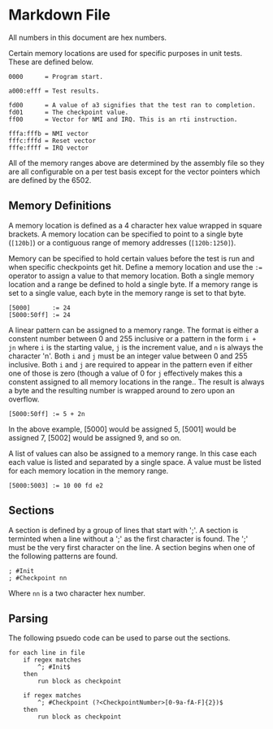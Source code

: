 ﻿# Markdown File

All numbers in this document are hex numbers.

Certain memory locations are used for specific purposes in unit tests. These are defined below.

```
0000      = Program start.

a000:efff = Test results.

fd00      = A value of a3 signifies that the test ran to completion.
fd01      = The checkpoint value.
ff00      = Vector for NMI and IRQ. This is an rti instruction.

fffa:fffb = NMI vector
fffc:fffd = Reset vector
fffe:ffff = IRQ vector
```

All of the memory ranges above are determined by the assembly file so they are all configurable on a per test basis
except for the vector pointers which are defined by the 6502.

## Memory Definitions

A memory location is defined as a 4 character hex value wrapped in square brackets. A memory location can be specified
to point to a single byte (`[120b]`) or a contiguous range of memory addresses (`[120b:1250]`).

Memory can be specified to hold certain values before the test is run and when specific checkpoints get hit. Define a
memory location and use the `:=` operator to assign a value to that memory location. Both a single memory location and
a range be defined to hold a single byte. If a memory range is set to a single value, each byte in the memory range is
set to that byte.

```
[5000]      := 24
[5000:50ff] := 24
```

A linear pattern can be assigned to a memory range. The format is either a constent number between 0 and 255 inclusive
or a pattern in the form `i + jn` where `i` is the starting value, `j` is the increment value, and `n` is always the
character 'n'. Both `i` and `j` must be an integer value between 0 and 255 inclusive. Both `i` and `j` are required to
appear in the pattern even if either one of those is zero (though a value of 0 for `j` effectively makes this a
constent assigned to all memory locations in the range.. The result is always a byte and the resulting number is
wrapped around to zero upon an overflow.

```
[5000:50ff] := 5 + 2n
```

In the above example, [5000] would be assigned 5, [5001] would be assigned 7, [5002] would be assigned 9, and so on.

A list of values can also be assigned to a memory range. In this case each each value is listed and separated by a
single space. A value must be listed for each memory location in the memory range.

```
[5000:5003] := 10 00 fd e2
```

## Sections

A section is defined by a group of lines that start with ';'. A section is terminted when a line without a ';' as the
first character is found. The ';' must be the very first character on the line. A section begins when one of the
following patterns are found.

```
; #Init
; #Checkpoint nn
```

Where `nn` is a two character hex number.

## Parsing

The following psuedo code can be used to parse out the sections.

```
for each line in file
    if regex matches
        ^; #Init$
    then
        run block as checkpoint

    if regex matches
        ^; #Checkpoint (?<CheckpointNumber>[0-9a-fA-F]{2})$
    then
        run block as checkpoint
```
